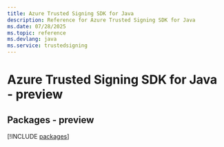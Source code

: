 ```yaml
---
title: Azure Trusted Signing SDK for Java
description: Reference for Azure Trusted Signing SDK for Java
ms.date: 07/28/2025
ms.topic: reference
ms.devlang: java
ms.service: trustedsigning
---
```

# Azure Trusted Signing SDK for Java - preview
## Packages - preview
[!INCLUDE [packages](trusted-signing-index.md)]